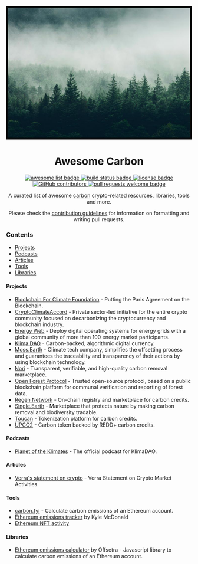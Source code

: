 <div align="center">
  <img alt="carbon logo" src="./assets/forest.jpg" width="600" >
  <h1 align="center">Awesome Carbon</h1>
  <p align="center">
    <a href="https://github.com/sindresorhus/awesome">
      <img alt="awesome list badge" src="https://cdn.rawgit.com/sindresorhus/awesome/d7305f38d29fed78fa85652e3a63e154dd8e8829/media/badge.svg">
    </a>
    <a href="#buildstatus">
      <img alt="build status badge" src="https://github.com/kargakis/awesome-carbon/workflows/Build/badge.svg">
    </a>
    <a href="https://creativecommons.org/publicdomain/zero/1.0/">
      <img alt="license badge" src="https://licensebuttons.net/l/zero/1.0/80x15.png">
    </a>
    <a href="https://github.com/kargakis/awesome-carbon/graphs/contributors">
      <img alt="GitHub contributors" src="https://img.shields.io/github/contributors/kargakis/awesome-carbon">
    </a>
    <a href="http://makeapullrequest.com">
      <img alt="pull requests welcome badge" src="https://img.shields.io/badge/PRs-welcome-brightgreen.svg?style=flat">
    </a>
  </p>

  <p align="center">A curated list of awesome <a href="https://www.popsci.com/environment/what-are-carbon-markets/">carbon</a> crypto-related resources, libraries, tools and more.</p>
  <p align="center">Please check the <a href="CONTRIBUTING.md">contribution guidelines</a> for information on formatting and writing pull requests.</p>

</div>


### Contents

- [Projects](#projects)
- [Podcasts](#podcasts)
- [Articles](#articles)
- [Tools](#tools)
- [Libraries](#libraries)


#### Projects

- [Blockchain For Climate Foundation](https://www.blockchainforclimate.org/) - Putting the Paris Agreement on the Blockchain.
- [CryptoClimateAccord](https://cryptoclimate.org/) - Private sector-led initiative for the entire crypto community focused on decarbonizing the cryptocurrency and blockchain industry.
- [Energy Web](https://www.energyweb.org/) - Deploy digital operating systems for energy grids with a global community of more than 100 energy market participants.
- [Klima DAO](https://www.klimadao.finance/) - Carbon-backed, algorithmic digital currency.
- [Moss.Earth](https://moss.earth/) - Climate tech company, simplifies the offsetting process and guarantees the traceability and transparency of their actions by using blockchain technology.
- [Nori](https://nori.com/) - Transparent, verifiable, and high-quality carbon removal marketplace.
- [Open Forest Protocol](https://www.openforestprotocol.org/) - Trusted open-source protocol, based on a public blockchain platform for communal verification and reporting of forest data.
- [Regen Network](https://www.regen.network/) - On-chain registry and marketplace for carbon credits.
- [Single.Earth](https://www.single.earth/) - Marketplace that protects nature by making carbon removal and biodiversity tradable.
- [Toucan](https://toucan.earth/) - Tokenization platform for carbon credits.
- [UPCO2](https://universalcarbon.com/) - Carbon token backed by REDD+ carbon credits.

#### Podcasts

- [Planet of the Klimates](https://klima.fyi/podcast) - The official podcast for KlimaDAO.


#### Articles

- [Verra's statement on crypto](https://verra.org/statement-on-crypto/) - Verra Statement on Crypto Market Activities.


#### Tools

- [carbon.fyi](https://carbon.fyi/) - Calculate carbon emissions of an Ethereum account.
- [Ethereum emissions tracker](https://kylemcdonald.github.io/ethereum-emissions/) by Kyle McDonald
- [Ethereum NFT activity](https://github.com/kylemcdonald/ethereum-nft-activity)


#### Libraries

- [Ethereum emissions calculator](https://github.com/Offsetra/ethereum-emissions-calculator) by Offsetra - Javascript library to calculate carbon emissions of an Ethereum account.

